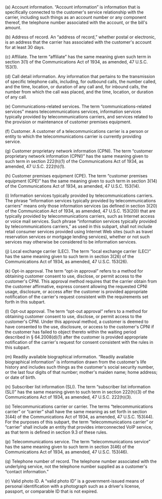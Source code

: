 (a) Account information. “Account information” is information that is specifically connected to the customer's service relationship with the carrier, including such things as an account number or any component thereof, the telephone number associated with the account, or the bill's amount.

(b) Address of record. An “address of record,” whether postal or electronic, is an address that the carrier has associated with the customer's account for at least 30 days.

(c) Affiliate. The term “affiliate” has the same meaning given such term in section 3(1) of the Communications Act of 1934, as amended, 47 U.S.C. 153(1).
                                    

(d) Call detail information. Any information that pertains to the transmission of specific telephone calls, including, for outbound calls, the number called, and the time, location, or duration of any call and, for inbound calls, the number from which the call was placed, and the time, location, or duration of any call.

(e) Communications-related services. The term “communications-related services” means telecommunications services, information services typically provided by telecommunications carriers, and services related to the provision or maintenance of customer premises equipment.

(f) Customer. A customer of a telecommunications carrier is a person or entity to which the telecommunications carrier is currently providing service.

(g) Customer proprietary network information (CPNI). The term “customer proprietary network information (CPNI)” has the same meaning given to such term in section 222(h)(1) of the Communications Act of 1934, as amended, 47 U.S.C. 222(h)(1).

(h) Customer premises equipment (CPE). The term “customer premises equipment (CPE)” has the same meaning given to such term in section 3(14) of the Communications Act of 1934, as amended, 47 U.S.C. 153(14).

(i) Information services typically provided by telecommunications carriers. The phrase “information services typically provided by telecommunications carriers” means only those information services (as defined in section 3(20) of the Communication Act of 1934, as amended, 47 U.S.C. 153(20)) that are typically provided by telecommunications carriers, such as Internet access or voice mail services. Such phrase “information services typically provided by telecommunications carriers,” as used in this subpart, shall not include retail consumer services provided using Internet Web sites (such as travel reservation services or mortgage lending services), whether or not such services may otherwise be considered to be information services.

(j) Local exchange carrier (LEC). The term “local exchange carrier (LEC)” has the same meaning given to such term in section 3(26) of the Communications Act of 1934, as amended, 47 U.S.C. 153(26).

(k) Opt-in approval. The term “opt-in approval” refers to a method for obtaining customer consent to use, disclose, or permit access to the customer's CPNI. This approval method requires that the carrier obtain from the customer affirmative, express consent allowing the requested CPNI usage, disclosure, or access after the customer is provided appropriate notification of the carrier's request consistent with the requirements set forth in this subpart.

(l) Opt-out approval. The term “opt-out approval” refers to a method for obtaining customer consent to use, disclose, or permit access to the customer's CPNI. Under this approval method, a customer is deemed to have consented to the use, disclosure, or access to the customer's CPNI if the customer has failed to object thereto within the waiting period described in § 64.2008(d)(1) after the customer is provided appropriate notification of the carrier's request for consent consistent with the rules in this subpart.

(m) Readily available biographical information. “Readily available biographical information” is information drawn from the customer's life history and includes such things as the customer's social security number, or the last four digits of that number; mother's maiden name; home address; or date of birth.

(n) Subscriber list information (SLI). The term “subscriber list information (SLI)” has the same meaning given to such term in section 222(h)(3) of the Communications Act of 1934, as amended, 47 U.S.C. 222(h)(3).

(o) Telecommunications carrier or carrier. The terms “telecommunications carrier” or “carrier” shall have the same meaning as set forth in section 3(44) of the Communications Act of 1934, as amended, 47 U.S.C. 153(44). For the purposes of this subpart, the term “telecommunications carrier” or “carrier” shall include an entity that provides interconnected VoIP service, as that term is defined in section 9.3 of these rules.

(p) Telecommunications service. The term “telecommunications service” has the same meaning given to such term in section 3(46) of the Communications Act of 1934, as amended, 47 U.S.C. 153(46).

(q) Telephone number of record. The telephone number associated with the underlying service, not the telephone number supplied as a customer's “contact information.”

(r) Valid photo ID. A “valid photo ID” is a government-issued means of personal identification with a photograph such as a driver's license, passport, or comparable ID that is not expired.

